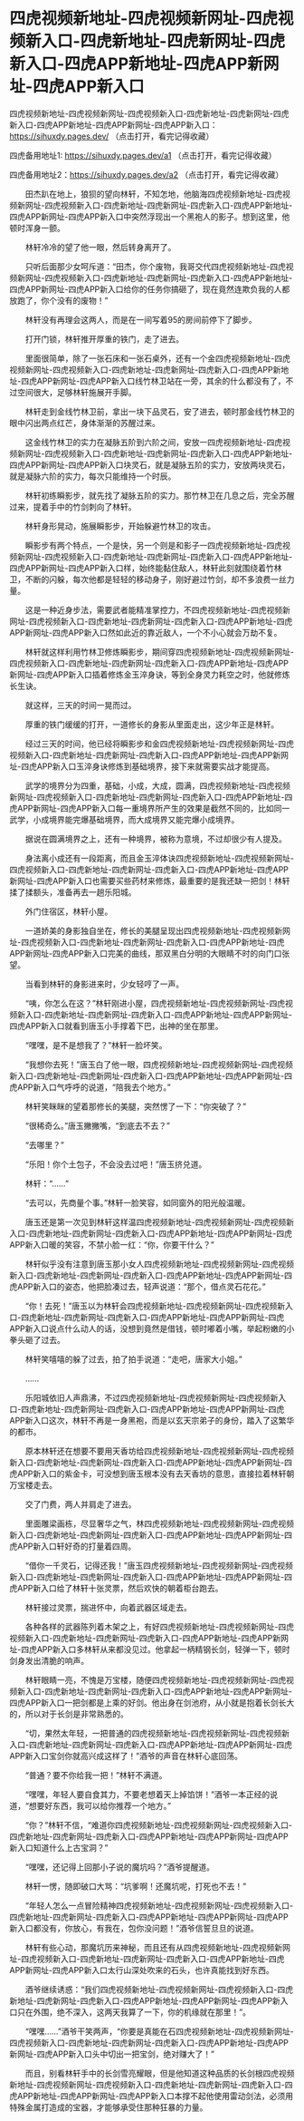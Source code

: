 # 四虎视频新地址-四虎视频新网址-四虎视频新入口-四虎新地址-四虎新网址-四虎新入口-四虎APP新地址-四虎APP新网址-四虎APP新入口




四虎视频新地址-四虎视频新网址-四虎视频新入口-四虎新地址-四虎新网址-四虎新入口-四虎APP新地址-四虎APP新网址-四虎APP新入口：https://sihuxdy.pages.dev/ （点击打开，看完记得收藏）

四虎备用地址1: https://sihuxdy.pages.dev/a1 （点击打开，看完记得收藏）

四虎备用地址2：https://sihuxdy.pages.dev/a2 （点击打开，看完记得收藏）







　　田杰趴在地上，狼狈的望向林轩，不知怎地，他脑海四虎视频新地址-四虎视频新网址-四虎视频新入口-四虎新地址-四虎新网址-四虎新入口-四虎APP新地址-四虎APP新网址-四虎APP新入口中突然浮现出一个黑袍人的影子。想到这里，他顿时浑身一颤。

　　林轩冷冷的望了他一眼，然后转身离开了。

　　只听后面那少女呵斥道：“田杰，你个废物，我哥交代四虎视频新地址-四虎视频新网址-四虎视频新入口-四虎新地址-四虎新网址-四虎新入口-四虎APP新地址-四虎APP新网址-四虎APP新入口给你的任务你搞砸了，现在竟然连欺负我的人都放跑了，你个没有的废物！”

　　林轩没有再理会这两人，而是在一间写着95的房间前停下了脚步。

　　打开门锁，林轩推开厚重的铁门，走了进去。

　　里面很简单，除了一张石床和一张石桌外，还有一个金四虎视频新地址-四虎视频新网址-四虎视频新入口-四虎新地址-四虎新网址-四虎新入口-四虎APP新地址-四虎APP新网址-四虎APP新入口线竹林卫站在一旁，其余的什么都没有了，不过空间很大，足够林轩施展开手脚。

　　林轩走到金线竹林卫前，拿出一块下品灵石，安了进去，顿时那金线竹林卫的眼中闪出两点红芒，身体渐渐的苏醒过来。

　　这金线竹林卫的实力在凝脉五阶到六阶之间，安放一四虎视频新地址-四虎视频新网址-四虎视频新入口-四虎新地址-四虎新网址-四虎新入口-四虎APP新地址-四虎APP新网址-四虎APP新入口块灵石，就是凝脉五阶的实力，安放两块灵石，就是凝脉六阶的实力，每次只能维持一个时辰。

　　林轩初练瞬影步，就先找了凝脉五阶的实力。那竹林卫在几息之后，完全苏醒过来，提着手中的竹剑刺向了林轩。

　　林轩身形晃动，施展瞬影步，开始躲避竹林卫的攻击。

　　瞬影步有两个特点，一个是快，另一个则是和影子一四虎视频新地址-四虎视频新网址-四虎视频新入口-四虎新地址-四虎新网址-四虎新入口-四虎APP新地址-四虎APP新网址-四虎APP新入口样，始终能黏住敌人，林轩此刻就围绕着竹林卫，不断的闪躲，每次他都是轻轻的移动身子，刚好避过竹剑，却不多浪费一丝力量。

　　这是一种近身步法，需要武者能精准掌控力，不四虎视频新地址-四虎视频新网址-四虎视频新入口-四虎新地址-四虎新网址-四虎新入口-四虎APP新地址-四虎APP新网址-四虎APP新入口然如此近的靠近敌人，一个不小心就会万劫不复。

　　林轩就这样利用竹林卫修炼瞬影步，期间穿四虎视频新地址-四虎视频新网址-四虎视频新入口-四虎新地址-四虎新网址-四虎新入口-四虎APP新地址-四虎APP新网址-四虎APP新入口插着修炼金玉淬身诀，等到全身灵力耗空之时，他就修炼长生诀。

　　就这样，三天的时间一晃而过。

　　厚重的铁门缓缓的打开，一道修长的身影从里面走出，这少年正是林轩。

　　经过三天的时间，他已经将瞬影步和金四虎视频新地址-四虎视频新网址-四虎视频新入口-四虎新地址-四虎新网址-四虎新入口-四虎APP新地址-四虎APP新网址-四虎APP新入口玉淬身诀修炼到基础境界，接下来就需要实战才能提高。

　　武学的境界分为四重，基础，小成，大成，圆满，四虎视频新地址-四虎视频新网址-四虎视频新入口-四虎新地址-四虎新网址-四虎新入口-四虎APP新地址-四虎APP新网址-四虎APP新入口每一重境界所产生的效果是截然不同的，比如同一武学，小成境界能完爆基础境界，而大成境界又能完爆小成境界。

　　据说在圆满境界之上，还有一种境界，被称为意境，不过却很少有人提及。

　　身法离小成还有一段距离，而且金玉淬体诀四虎视频新地址-四虎视频新网址-四虎视频新入口-四虎新地址-四虎新网址-四虎新入口-四虎APP新地址-四虎APP新网址-四虎APP新入口也需要买些药材来修炼，最重要的是我还缺一把剑！林轩揉了揉额头，准备再去一趟乐阳城。

　　外门住宿区，林轩小屋。

　　一道娇美的身影独自坐在，修长的美腿呈现出四虎视频新地址-四虎视频新网址-四虎视频新入口-四虎新地址-四虎新网址-四虎新入口-四虎APP新地址-四虎APP新网址-四虎APP新入口完美的曲线，那双黑白分明的大眼睛不时的向门口张望。

　　当看到林轩的身影进来时，少女轻哼了一声。

　　“咦，你怎么在这？”林轩刚进小屋，四虎视频新地址-四虎视频新网址-四虎视频新入口-四虎新地址-四虎新网址-四虎新入口-四虎APP新地址-四虎APP新网址-四虎APP新入口就看到唐玉小手撑着下巴，出神的坐在那里。

　　“嘿嘿，是不是想我了？”林轩一脸坏笑。

　　“我想你去死！”唐玉白了他一眼，四虎视频新地址-四虎视频新网址-四虎视频新入口-四虎新地址-四虎新网址-四虎新入口-四虎APP新地址-四虎APP新网址-四虎APP新入口气呼呼的说道，“陪我去个地方。”

　　林轩笑眯眯的望着那修长的美腿，突然愣了一下：“你突破了？”

　　“很稀奇么。”唐玉撇撇嘴，“到底去不去？”

　　“去哪里？”

　　“乐阳！你个土包子，不会没去过吧！”唐玉挤兑道。

　　林轩：“……”

　　“去可以，先商量个事。”林轩一脸笑容，如同窗外的阳光般温暖。

　　唐玉还是第一次见到林轩这样温四虎视频新地址-四虎视频新网址-四虎视频新入口-四虎新地址-四虎新网址-四虎新入口-四虎APP新地址-四虎APP新网址-四虎APP新入口暖的笑容，不禁小脸一红：“你，你要干什么？”

　　林轩似乎没有注意到唐玉那小女人四虎视频新地址-四虎视频新网址-四虎视频新入口-四虎新地址-四虎新网址-四虎新入口-四虎APP新地址-四虎APP新网址-四虎APP新入口的姿态，他把脸凑过去，轻声说道：“那个，借点灵石花花。”

　　“你！去死！”唐玉以为林轩会四虎视频新地址-四虎视频新网址-四虎视频新入口-四虎新地址-四虎新网址-四虎新入口-四虎APP新地址-四虎APP新网址-四虎APP新入口说点什么动人的话，没想到竟然是借钱，顿时嘟着小嘴，举起粉嫩的小拳头砸了过去。

　　林轩笑嘻嘻的躲了过去，拍了拍手说道：“走吧，唐家大小姐。”

　　……

　　乐阳城依旧人声鼎沸，不过四虎视频新地址-四虎视频新网址-四虎视频新入口-四虎新地址-四虎新网址-四虎新入口-四虎APP新地址-四虎APP新网址-四虎APP新入口这次，林轩不再是一身黑袍，而是以玄天宗弟子的身份，踏入了这繁华的都市。

　　原本林轩还在想要不要用天香坊给四虎视频新地址-四虎视频新网址-四虎视频新入口-四虎新地址-四虎新网址-四虎新入口-四虎APP新地址-四虎APP新网址-四虎APP新入口的紫金卡，可没想到唐玉根本没有去天香坊的意思，直接拉着林轩朝万宝楼走去。

　　交了门费，两人并肩走了进去。

　　里面雕梁画栋，尽显奢华之气，林四虎视频新地址-四虎视频新网址-四虎视频新入口-四虎新地址-四虎新网址-四虎新入口-四虎APP新地址-四虎APP新网址-四虎APP新入口轩好奇的打量着四周。

　　“借你一千灵石，记得还我！”唐玉四虎视频新地址-四虎视频新网址-四虎视频新入口-四虎新地址-四虎新网址-四虎新入口-四虎APP新地址-四虎APP新网址-四虎APP新入口给了林轩十张灵票，然后欢快的朝着柜台跑去。

　　林轩接过灵票，揣进怀中，向着武器区域走去。

　　各种各样的武器陈列着木架之上，有好四虎视频新地址-四虎视频新网址-四虎视频新入口-四虎新地址-四虎新网址-四虎新入口-四虎APP新地址-四虎APP新网址-四虎APP新入口多林轩从来都没见过。他拿起一柄精钢长剑，轻弹一下，顿时剑身发出清脆的响声。

　　林轩眼睛一亮，不愧是万宝楼，随便四虎视频新地址-四虎视频新网址-四虎视频新入口-四虎新地址-四虎新网址-四虎新入口-四虎APP新地址-四虎APP新网址-四虎APP新入口一把剑都是上乘的好剑。他出身在剑池府，从小就是抱着长剑长大的，所以对于长剑是非常熟悉的。

　　“切，果然太年轻，一把普通的四虎视频新地址-四虎视频新网址-四虎视频新入口-四虎新地址-四虎新网址-四虎新入口-四虎APP新地址-四虎APP新网址-四虎APP新入口宝剑你就高兴成这样了！”酒爷的声音在林轩心底回荡。

　　“普通？要不你给我一把！”林轩不满道。

　　“嘿嘿，年轻人要自食其力，不要老想着天上掉馅饼！”酒爷一本正经的说道，“想要好东西，我可以给你推荐一个地方。”

　　“你？”林轩不信，“难道你四虎视频新地址-四虎视频新网址-四虎视频新入口-四虎新地址-四虎新网址-四虎新入口-四虎APP新地址-四虎APP新网址-四虎APP新入口知道什么上古宝洞？”

　　“嘿嘿，还记得上回那小子说的魔坑吗？”酒爷提醒道。

　　林轩一愣，随即破口大骂：“坑爹啊！还魔坑呢，打死也不去！”

　　“年轻人怎么一点冒险精神四虎视频新地址-四虎视频新网址-四虎视频新入口-四虎新地址-四虎新网址-四虎新入口-四虎APP新地址-四虎APP新网址-四虎APP新入口都没有，你放心，有我在，包你没问题！”酒爷信誓旦旦的说道。

　　林轩有些心动，那魔坑历来神秘，而且还有从四虎视频新地址-四虎视频新网址-四虎视频新入口-四虎新地址-四虎新网址-四虎新入口-四虎APP新地址-四虎APP新网址-四虎APP新入口太行山深处吹来的石头，也许真能找到好东西。

　　酒爷继续诱惑：“我们四虎视频新地址-四虎视频新网址-四虎视频新入口-四虎新地址-四虎新网址-四虎新入口-四虎APP新地址-四虎APP新网址-四虎APP新入口只在外围，绝不深入，这两天我算了一下，你的机缘就在那里！”。

　　“嘿嘿……”酒爷干笑两声，“你要是真能在石四虎视频新地址-四虎视频新网址-四虎视频新入口-四虎新地址-四虎新网址-四虎新入口-四虎APP新地址-四虎APP新网址-四虎APP新入口头中切出一把宝剑，绝对赚大了！”

　　而且，别看林轩手中的长剑雪亮耀眼，但是他知道这种品质的长剑根四虎视频新地址-四虎视频新网址-四虎视频新入口-四虎新地址-四虎新网址-四虎新入口-四虎APP新地址-四虎APP新网址-四虎APP新入口本撑不起他使用雷动剑法，必须用特殊金属打造成的宝器，才能够承受住那种狂暴的力量。
